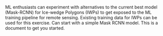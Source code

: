 ML enthusiasts can experiment with alternatives to the current best model (Mask-RCNN) for Ice-wedge Polygons (IWPs) to get exposed to the ML training pipeline for remote sensing. Existing training data for IWPs can be used for this exercise. Can start with a simple Mask RCNN model. This is a document to get you started.
